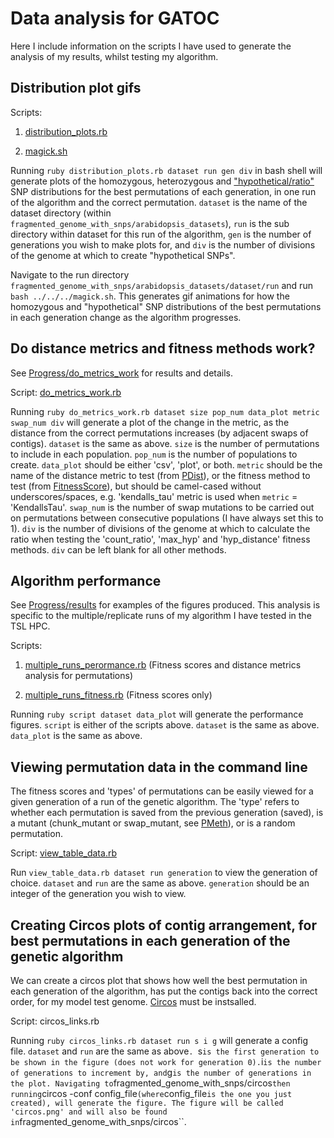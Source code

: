 Data analysis for GATOC
========================================================

Here I include information on the scripts I have used to generate the analysis of my results, whilst testing my algorithm.

Distribution plot gifs
-------------

Scripts:

1. [distribution_plots.rb](https://github.com/edwardchalstrey1/fragmented_genome_with_snps/blob/master/distribution_plots.rb)

2. [magick.sh](https://github.com/edwardchalstrey1/fragmented_genome_with_snps/blob/master/magick.sh)

Running ``ruby distribution_plots.rb dataset run gen div`` in bash shell will generate plots of the homozygous, heterozygous and ["hypothetical/ratio"](https://github.com/edwardchalstrey1/fragmented_genome_with_snps/blob/master/Documentation/fitness_methods/fitness_methods.md) SNP distributions for the best permutations of each generation, in one run of the algorithm and the correct permutation. ``dataset`` is the name of the dataset directory (within ``fragmented_genome_with_snps/arabidopsis_datasets``), ``run`` is the sub directory within dataset for this run of the algorithm, ``gen`` is the number of generations you wish to make plots for, and ``div`` is the number of divisions of the genome at which to create "hypothetical SNPs".

Navigate to the run directory ``fragmented_genome_with_snps/arabidopsis_datasets/dataset/run`` and run ``bash ../../../magick.sh``. This generates gif animations for how the homozygous and "hypothetical" SNP distributions of the best permutations in each generation change as the algorithm progresses.

Do distance metrics and fitness methods work?
-----------

See [Progress/do_metrics_work](https://github.com/edwardchalstrey1/fragmented_genome_with_snps/blob/master/Progress/Do_metrics_work/do_metrics_work.md) for results and details.

Script: [do_metrics_work.rb](https://github.com/edwardchalstrey1/fragmented_genome_with_snps/blob/master/do_metrics_work.rb)

Running ``ruby do_metrics_work.rb dataset size pop_num data_plot metric swap_num div`` will generate a plot of the change in the metric, as the distance from the correct permutations increases (by adjacent swaps of contigs). ``dataset`` is the same as above. ``size`` is the number of permutations to include in each population. ``pop_num`` is the number of populations to create. ``data_plot`` should be either 'csv', 'plot', or both. ``metric`` should be the name of the distance metric to test (from [PDist](https://github.com/edwardchalstrey1/pdist)), or the fitness method to test (from [FitnessScore](https://github.com/edwardchalstrey1/fragmented_genome_with_snps/blob/master/lib/fitness_score.rb)), but should be camel-cased without underscores/spaces, e.g. 'kendalls_tau' metric is used when ``metric`` = 'KendallsTau'. ``swap_num`` is the number of swap mutations to be carried out on permutations between consecutive populations (I have always set this to 1). ``div`` is the number of divisions of the genome at which to calculate the ratio when testing the 'count_ratio', 'max_hyp' and 'hyp_distance' fitness methods. ``div`` can be left blank for all other methods.

Algorithm performance
----------

See [Progress/results](https://github.com/edwardchalstrey1/fragmented_genome_with_snps/blob/master/Progress/Results1_count_ratio/results.md) for examples of the figures produced. This analysis is specific to the multiple/replicate runs of my algorithm I have tested in the TSL HPC.

Scripts:

1. [multiple_runs_perormance.rb](https://github.com/edwardchalstrey1/fragmented_genome_with_snps/blob/master/multiple_runs_performance.rb) (Fitness scores and distance metrics analysis for permutations)

2. [multiple_runs_fitness.rb](https://github.com/edwardchalstrey1/fragmented_genome_with_snps/blob/master/multiple_runs_fitness.rb) (Fitness scores only)

Running ``ruby script dataset data_plot`` will generate the performance figures. ``script`` is either of the scripts above. ``dataset`` is the same as above. ``data_plot`` is the same as above.

Viewing permutation data in the command line
--------

The fitness scores and 'types' of permutations can be easily viewed for a given generation of a run of the genetic algorithm. The 'type' refers to whether each permutation is saved from the previous generation (saved), is a mutant (chunk_mutant or swap_mutant, see [PMeth](https://github.com/edwardchalstrey1/pmeth)), or is a random permutation.

Script: [view_table_data.rb](https://github.com/edwardchalstrey1/fragmented_genome_with_snps/blob/master/view_table_data.rb)

Run ``view_table_data.rb dataset run generation`` to view the generation of choice. ``dataset`` and ``run`` are the same as above. ``generation`` should be an integer of the generation you wish to view.

Creating Circos plots of contig arrangement, for best permutations in each generation of the genetic algorithm
----------

We can create a circos plot that shows how well the best permutation in each generation of the algorithm, has put the contigs back into the correct order, for my model test genome. [Circos](http://circos.ca/) must be instsalled.

Script: circos_links.rb

Running ``ruby circos_links.rb dataset run s i g`` will generate a config file. ``dataset`` and ``run`` are the same as above``. ``s`` is the first generation to be shown in the figure (does not work for generation 0). ``i`` is the number of generations to increment by, and ``g`` is the number of generations in the plot.
Navigating to ``fragmented_genome_with_snps/circos`` then running ``circos -conf config_file`` (where ``config_file`` is the one you just created), will generate the figure. The figure will be called 'circos.png' and will also be found in ``fragmented_genome_with_snps/circos``.
